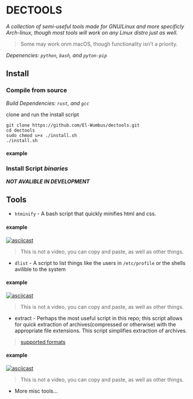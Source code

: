 
DECTOOLS
==========

*A collection of semi-useful tools made for GNU/Linux and more specificly Arch-linux, though most tools will work on any Linux distro just as well.*

> Some may work onm macOS, though functionality isn't a priority.

*Depenencies: `python`, `bash`, and `pyton-pip`*

## Install

### Compile from source

*Build Dependencies: `rust`, and `gcc`*

clone and run the install script

```
git clone https://github.com/El-Wumbus/dectools.git
cd dectools
sudo chmod u+x ./install.sh
./install.sh
```

#### example



### Install Script *binaries*

***NOT AVALIBLE IN DEVELOPMENT***

## Tools

- `htminify` - A bash script that quickly minifies html and css.

#### example

[![asciicast](https://asciinema.org/a/UrK0zTDwZeVA0qfpDdijE8a1A.svg)](https://asciinema.org/a/UrK0zTDwZeVA0qfpDdijE8a1A)
> This is not a video, you can copy and paste, as well as other things.

- `dlist` - A script to list things like the users in `/etc/profile` or the shells avilible to the system  

#### example

[![asciicast](https://asciinema.org/a/BrQnlA1bTXzhLk6VhAHWrZGEA.svg)](https://asciinema.org/a/BrQnlA1bTXzhLk6VhAHWrZGEA)
> This is not a video, you can copy and paste, as well as other things.

- extract - Perhaps the most useful script in this repo; this script allows for quick extraction of archives(compressed or otherwise) with the appropriate file extensions. This script simplifies extraction of archives.
> [supported formats](https://github.com/El-Wumbus/dectools/blob/development/Docs/ExtractSupportedFileTypes.md)

#### example

[![asciicast](https://asciinema.org/a/dL4Nlw3IoVAOtAms38o5uezMR.svg)](https://asciinema.org/a/dL4Nlw3IoVAOtAms38o5uezMR)
> This is not a video, you can copy and paste, as well as other things.

- More misc tools...
